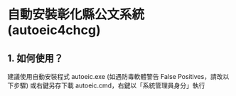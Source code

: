 # 自動安裝彰化縣公文系統(autoeic4chcg)
## 1. 如何使用？
建議使用自動安裝程式 autoeic.exe (如遇防毒軟體警告 False Positives，請改以下步驟)
或右鍵另存下載 autoeic.cmd，右鍵以「系統管理員身分」執行
